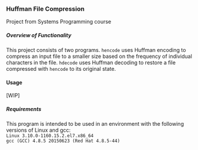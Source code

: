 ### Huffman File Compression
Project from Systems Programming course

##### Overview of Functionality
This project consists of two programs. ```hencode``` uses Huffman encoding to compress an input file to a smaller size
based on the frequency of individual characters in the file. ```hdecode``` uses Huffman decoding to restore a file compressed with ```hencode``` to its original state.

#### Usage
[WIP]

##### Requirements
This program is intended to be used in an environment with the following versions of Linux and gcc:<br />
```Linux 3.10.0-1160.15.2.el7.x86_64```<br />
```gcc (GCC) 4.8.5 20150623 (Red Hat 4.8.5-44)```<br />
